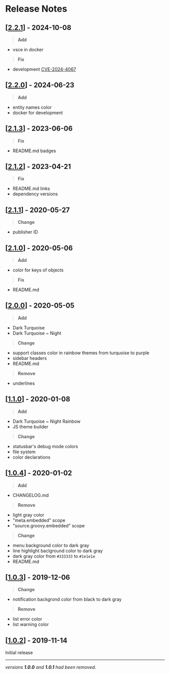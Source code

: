 # Release Notes

## [[2.2.1](https://github.com/vhood/vscode-dark-turquoise/releases/tag/v2.2.1)] - 2024-10-08

>**Add**

- vsce in docker

>**Fix**

- development [CVE-2024-4067](https://github.com/micromatch/micromatch/pull/266)

## [[2.2.0](https://github.com/vhood/vscode-dark-turquoise/releases/tag/v2.2.0)] - 2024-06-23

>**Add**

- entity names color
- docker for development

## [[2.1.3](https://github.com/vhood/vscode-dark-turquoise/releases/tag/v2.1.3)] - 2023-06-06

>**Fix**

- README.md badges

## [[2.1.2](https://github.com/vhood/vscode-dark-turquoise/releases/tag/v2.1.2)] - 2023-04-21

>**Fix**

- README.md links
- dependency versions

## [[2.1.1](https://github.com/vhood/vscode-dark-turquoise/releases/tag/v2.1.1)] - 2020-05-27

>**Change**

- publisher ID

## [[2.1.0](https://github.com/vhood/vscode-dark-turquoise/releases/tag/v2.1.0)] - 2020-05-06

>**Add**

- color for keys of objects

>**Fix**

- README.md

## [[2.0.0](https://github.com/vhood/vscode-dark-turquoise/releases/tag/v2.0.0)] - 2020-05-05

>**Add**

- Dark Turquoise
- Dark Turquoise ~ Night

>**Change**

- support classes color in rainbow themes from turquoise to purple
- sidebar headers
- README.md

>**Remove**

- underlines

## [[1.1.0](https://github.com/vhood/vscode-dark-turquoise/releases/tag/v1.1.0)] - 2020-01-08

>**Add**

- Dark Turquoise ~ Night Rainbow
- JS theme builder

>**Change**

- statusbar's debug mode colors
- file system
- color declarations

## [[1.0.4](https://github.com/vhood/vscode-dark-turquoise/releases/tag/v1.0.4)] - 2020-01-02

>**Add**

- CHANGELOG.md

>**Remove**

- light gray color
- "meta.embedded" scope
- "source.groovy.embedded" scope

>**Change**

- menu background color to dark gray
- line highlight baclground color to dark gray
- dark gray color from `#333333` to `#1e1e1e`
- README.md

## [[1.0.3](https://github.com/vhood/vscode-dark-turquoise/releases/tag/v1.0.3)] - 2019-12-06

>**Change**

- notification backgrond color from black to dark gray

>**Remove**

- list error color
- list warning color

## [[1.0.2](https://github.com/vhood/vscode-dark-turquoise/releases/tag/v1.0.2)] - 2019-11-14

Initial release

***

*versions **1.0.0** and **1.0.1** had been removed.*
